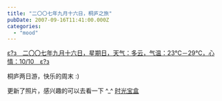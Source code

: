 ```yaml
---
title: "二〇〇七年九月十六日，桐庐之旅"
pubDate: 2007-09-16T11:41:00.000Z
categories: 
  - "mood"
---
```


[ε?з　二〇〇七年九月十六日，星期日，天气：多云，气温：23℃－29℃，心情：10/10　ε?з](https://www.liuweinan.com)

  

桐庐两日游，快乐的周末 :)

更新了照片，感兴趣的可以去看一下 ^\_^ [时光宝盒](https://photo.liuweinan.com/)
